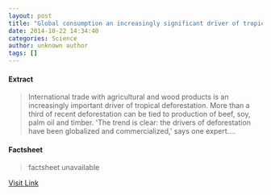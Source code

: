 ```yaml
---
layout: post
title: "Global consumption an increasingly significant driver of tropical deforestation"
date: 2014-10-22 14:34:40
categories: Science
author: unknown author
tags: []
---
```



#### Extract
>International trade with agricultural and wood products is an increasingly important driver of tropical deforestation. More than a third of recent deforestation can be tied to production of beef, soy, palm oil and timber. 'The trend is clear: the drivers of deforestation have been globalized and commercialized,' says one expert....

#### Factsheet
>factsheet unavailable

[Visit Link](http://feeds.sciencedaily.com/~r/sciencedaily/~3/wxkS9cHSl_Y/141022103440.htm)


